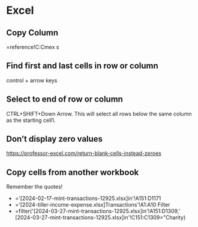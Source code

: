 # Excel

## Copy Column

=reference!C:Cmex s

## Find first and last cells in row or column

control + arrow keys

## Select to end of row or column

CTRL+SHIFT+Down Arrow. This will select all rows below the same column as the starting cell1.

## Don’t display zero values

https://professor-excel.com/return-blank-cells-instead-zeroes

## Copy cells from another workbook

Remember the quotes!

* ='[2024-02-17-mint-transactions-12925.xlsx]in'!A151:D1171
* ='[2024-tiller-income-expense.xlsx]Transactions'!A1:A10
Filter
* =filter('[2024-03-27-mint-transactions-12925.xlsx]in'!A151:D1309,'
[2024-03-27-mint-transactions-12925.xlsx]in'!C151:C1309="Charity)
